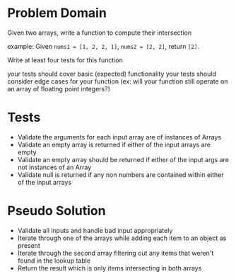 # Problem Domain

Given two arrays, write a function to compute their intersection

example: Given `nums1 = [1, 2, 2, 1]`, `nums2 = [2, 2]`, return `[2]`.

Write at least four tests for this function

your tests should cover basic (expected) functionality
your tests should consider edge cases for your function (ex: will your function still operate on an array of floating point integers?)

# Tests
- Validate the arguments for each input array are of instances of Arrays
- Validate an empty array is returned if either of the input arrays are empty
- Validate an empty array should be returned if either of the input args are not instances of an Array
- Validate null is returned if any non numbers are contained within either of the input arrays

# Pseudo Solution
- Validate all inputs and handle bad input appropriately
- Iterate through one of the arrays while adding each item to an object as present
- Iterate through the second array filtering out any items that weren't found in the lookup table
- Return the result which is only items intersecting in both arrays
